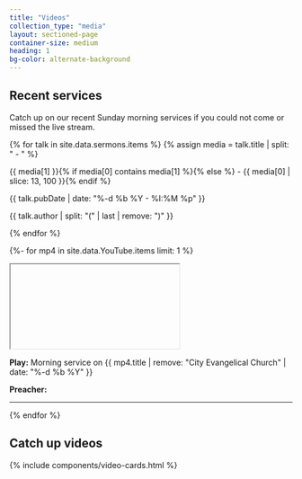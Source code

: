 ```yaml
---
title: "Videos"
collection_type: "media"
layout: sectioned-page
container-size: medium
heading: 1
bg-color: alternate-background
---
```


## Recent services

Catch up on our recent Sunday morning services if you could not come or missed the live stream.

{% for talk in site.data.sermons.items %}
{% assign media = talk.title | split: " - " %}
<p>{{ media[1] }}{% if media[0] contains media[1] %}{% else %} - {{ media[0] | slice: 13, 100 }}{% endif %}</p>
<p>{{ talk.pubDate | date: "%-d %b %Y - %I:%M %p" }}</p>
<p>{{ talk.author | split: "(" | last | remove: ")" }}</p>
{% endfor %}

{%- for mp4 in site.data.YouTube.items limit: 1 %}
<div class="flex-row">
  <div class="flex-tiny ty-two-thirds">
    <div class="icontain">
      <iframe class="lozad"
              id="video-{{ mp4.guid | remove: "yt:video:" }}"
              title="City Evangelical Church morning service {{ mp4.title | remove: "City Evangelical Church" }}" 
              data-src="https://www.youtube-nocookie.com/embed/{{ mp4.guid | remove: "yt:video:" }}" allowfullscreen>
      </iframe>
    </div>
  </div>
  <div class="flex-tiny ty-one-third">
    <a id="play-video-{{ mp4.guid | remove: "yt:video:" }}">
      <p><strong>Play:</strong> Morning service on {{ mp4.title | remove: "City Evangelical Church" | date: "%-d %b %Y" }}</p>
      <p><strong>Preacher:</strong></p>
    </a>
  </div>
</div>
<hr>
<script>
  $('#play-video-{{ mp4.guid | remove: "yt:video:" }}').on('click', function(e) {
    var $video = $('#video-{{ mp4.guid | remove: "yt:video:" }}');
    src = $video.attr('src');
    $video.attr('src', src + '?autoplay=1&mute=1');
  });
</script>
{% endfor %}

## Catch up videos

{% include components/video-cards.html %}
